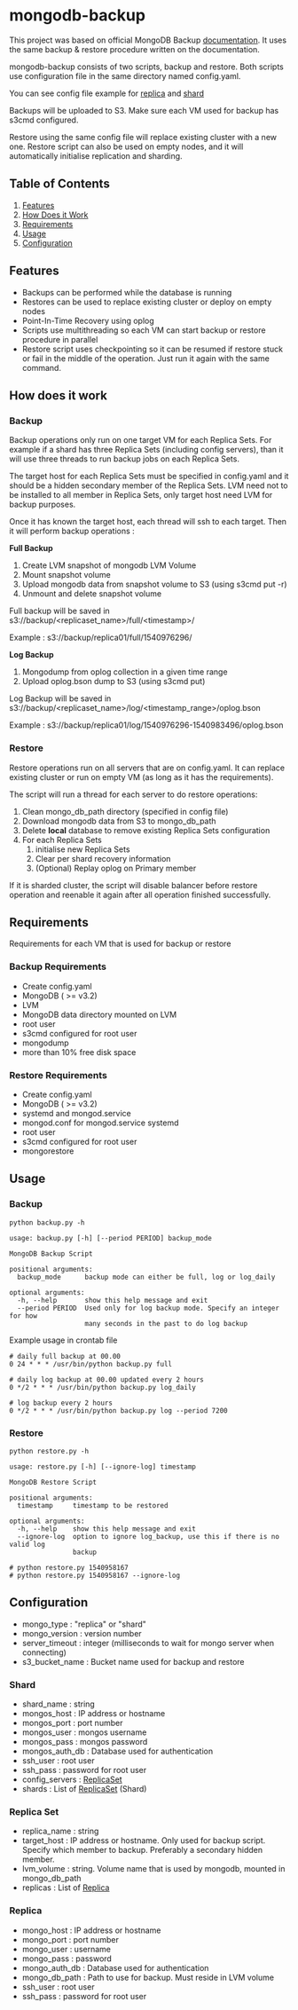 # mongodb-backup
This project was based on official MongoDB Backup [documentation](https://docs.mongodb.com/manual/core/backups/).
It uses the same backup & restore procedure written on the documentation.

mongodb-backup consists of two scripts, backup and restore.
Both scripts use configuration file in the same directory named config.yaml.

You can see config file example for [replica](config_replica.yaml) and [shard](config_shard.yaml)

Backups will be uploaded to S3. Make sure each VM used for backup has s3cmd configured.

Restore using the same config file will replace existing cluster with a new one. 
Restore script can also be used on empty nodes, and it will automatically initialise replication and sharding. 

## Table of Contents
1. [Features](#features)
2. [How Does it Work](#how-does-it-work)
2. [Requirements](#requirements)
3. [Usage](#usage)
4. [Configuration](#configuration)

## Features
- Backups can be performed while the database is running
- Restores can be used to replace existing cluster or deploy on empty nodes
- Point-In-Time Recovery using oplog
- Scripts use multithreading so each VM can start backup or restore procedure in parallel
- Restore script uses checkpointing so it can be resumed if restore
stuck or fail in the middle of the operation. Just run it again with the
same command.

## How does it work

### Backup
Backup operations only run on one target VM for each Replica Sets. For example if a shard has three Replica Sets
(including config servers), than it will use three threads to run
backup jobs on each Replica Sets. 

The target host for each Replica Sets must be specified in config.yaml
and it should be a hidden secondary member of the Replica Sets. LVM 
need not to be installed to all member in Replica Sets, only
target host need LVM for backup purposes.

Once it has known the target host, each thread will ssh to each target. 
Then it will perform backup operations :

**Full Backup**
1. Create LVM snapshot of mongodb LVM Volume
2. Mount snapshot volume
3. Upload mongodb data from snapshot volume to S3 (using s3cmd put -r)
4. Unmount and delete snapshot volume

Full backup will be saved in s3://backup/\<replicaset_name>/full/\<timestamp>/

Example : s3://backup/replica01/full/1540976296/

**Log Backup**
1. Mongodump from oplog collection in a given time range
2. Upload oplog.bson dump to S3 (using s3cmd put)

Log Backup will be saved in s3://backup/\<replicaset_name>/log/\<timestamp_range>/oplog.bson

Example : s3://backup/replica01/log/1540976296-1540983496/oplog.bson

### Restore
Restore operations run on all servers that are on config.yaml.
It can replace existing cluster or run on empty VM (as long as it has the requirements).

The script will run a thread for each server to do restore operations:

1. Clean mongo_db_path directory (specified in config file)
2. Download mongodb data from S3 to mongo_db_path
3. Delete **local** database to remove existing Replica Sets configuration
4. For each Replica Sets
   1. initialise new Replica Sets
   2. Clear per shard recovery information
   3. (Optional) Replay oplog on Primary member
   
If it is sharded cluster, the script will disable balancer before restore operation
and reenable it again after all operation finished successfully.

## Requirements
Requirements for each VM that is used for backup or restore

### Backup Requirements
- Create config.yaml
- MongoDB ( >= v3.2) 
- LVM
- MongoDB data directory mounted on LVM
- root user
- s3cmd configured for root user
- mongodump
- more than 10% free disk space

### Restore Requirements
- Create config.yaml
- MongoDB ( >= v3.2) 
- systemd and mongod.service
- mongod.conf for mongod.service systemd
- root user
- s3cmd configured for root user
- mongorestore

## Usage

### Backup

```
python backup.py -h

usage: backup.py [-h] [--period PERIOD] backup_mode

MongoDB Backup Script

positional arguments:
  backup_mode      backup mode can either be full, log or log_daily

optional arguments:
  -h, --help       show this help message and exit
  --period PERIOD  Used only for log backup mode. Specify an integer for how
                   many seconds in the past to do log backup
```

Example usage in crontab file

```
# daily full backup at 00.00
0 24 * * * /usr/bin/python backup.py full

# daily log backup at 00.00 updated every 2 hours
0 */2 * * * /usr/bin/python backup.py log_daily

# log backup every 2 hours
0 */2 * * * /usr/bin/python backup.py log --period 7200
```

### Restore

```
python restore.py -h

usage: restore.py [-h] [--ignore-log] timestamp

MongoDB Restore Script

positional arguments:
  timestamp     timestamp to be restored

optional arguments:
  -h, --help    show this help message and exit
  --ignore-log  option to ignore log_backup, use this if there is no valid log
                backup

```

```
# python restore.py 1540958167
# python restore.py 1540958167 --ignore-log
```

## Configuration

- mongo_type : "replica" or "shard"
- mongo_version : version number
- server_timeout : integer (milliseconds to wait for mongo server when connecting)
- s3_bucket_name : Bucket name used for backup and restore

### Shard
- shard_name : string
- mongos_host : IP address or hostname
- mongos_port : port number
- mongos_user : mongos username
- mongos_pass : mongos password
- mongos_auth_db : Database used for authentication
- ssh_user : root user
- ssh_pass : password for root user
- config_servers : [ReplicaSet](#replica-set)
- shards : List of [ReplicaSet](#replica-set) (Shard)

### Replica Set 
- replica_name : string
- target_host : IP address or hostname. Only used for backup script.
Specify which member to backup. Preferably a secondary hidden member.
- lvm_volume : string. Volume name that is used by mongodb, mounted in mongo_db_path
- replicas : List of [Replica](#replica) 

### Replica
- mongo_host : IP address or hostname
- mongo_port : port number
- mongo_user : username
- mongo_pass : password
- mongo_auth_db : Database used for authentication
- mongo_db_path : Path to use for backup. Must reside in LVM volume
- ssh_user : root user
- ssh_pass : password for root user
